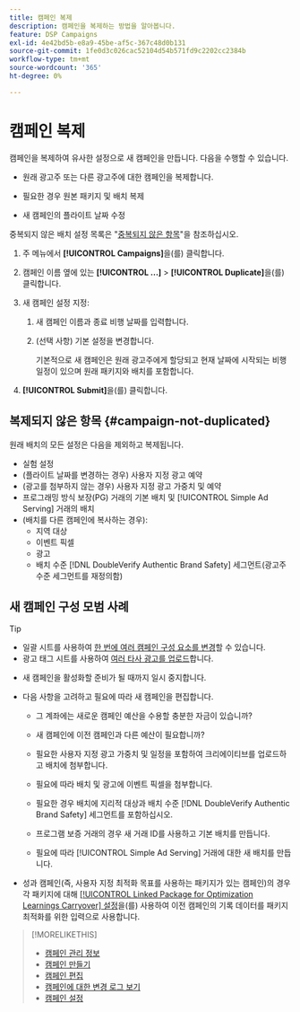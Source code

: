 ```yaml
---
title: 캠페인 복제
description: 캠페인을 복제하는 방법을 알아봅니다.
feature: DSP Campaigns
exl-id: 4e42bd5b-e8a9-45be-af5c-367c48d0b131
source-git-commit: 1fe0d3c026cac52104d54b571fd9c2202cc2384b
workflow-type: tm+mt
source-wordcount: '365'
ht-degree: 0%

---
```


# 캠페인 복제

<!-- Some placements don't have this option. Clarify which placement types aren't eligible -- is it PG placements, or all placements using private inventory? And anything else? -->

캠페인을 복제하여 유사한 설정으로 새 캠페인을 만듭니다. 다음을 수행할 수 있습니다.

* 원래 광고주 또는 다른 광고주에 대한 캠페인을 복제합니다.

* 필요한 경우 원본 패키지 및 배치 복제

* 새 캠페인의 플라이트 날짜 수정

중복되지 않은 배치 설정 목록은 &quot;[중복되지 않은 항목](#campaign-not-duplicated)&quot;을 참조하십시오.

1. 주 메뉴에서 **[!UICONTROL Campaigns]**&#x200B;을(를) 클릭합니다.

1. 캠페인 이름 옆에 있는 **[!UICONTROL ...]** > **[!UICONTROL Duplicate]**&#x200B;을(를) 클릭합니다.

1. 새 캠페인 설정 지정:

   1. 새 캠페인 이름과 종료 비행 날짜를 입력합니다.

   1. (선택 사항) 기본 설정을 변경합니다.

      기본적으로 새 캠페인은 원래 광고주에게 할당되고 현재 날짜에 시작되는 비행 일정이 있으며 원래 패키지와 배치를 포함합니다.

1. **[!UICONTROL Submit]**&#x200B;을(를) 클릭합니다.

## 복제되지 않은 항목 {#campaign-not-duplicated}

원래 배치의 모든 설정은 다음을 제외하고 복제됩니다.

* 실험 설정
* (플라이트 날짜를 변경하는 경우) 사용자 지정 광고 예약
* (광고를 첨부하지 않는 경우) 사용자 지정 광고 가중치 및 예약
* 프로그래밍 방식 보장(PG) 거래의 기본 배치 및 [!UICONTROL Simple Ad Serving] 거래의 배치
* (배치를 다른 캠페인에 복사하는 경우):
   * 지역 대상
   * 이벤트 픽셀
   * 광고
   * 배치 수준 [!DNL DoubleVerify Authentic Brand Safety] 세그먼트(광고주 수준 세그먼트를 재정의함)

## 새 캠페인 구성 모범 사례

>[!TIP]
>
>* 일괄 시트를 사용하여 [한 번에 여러 캠페인 구성 요소를 변경](/help/dsp/campaign-management/campaign-components-review-edit.md)할 수 있습니다.
>* 광고 태그 시트를 사용하여 [여러 타사 광고를 업로드](/help/dsp/campaign-management/ads/ad-create-multiple.md)합니다.

* 새 캠페인을 활성화할 준비가 될 때까지 일시 중지합니다.

* 다음 사항을 고려하고 필요에 따라 새 캠페인을 편집합니다.

   * 그 계좌에는 새로운 캠페인 예산을 수용할 충분한 자금이 있습니까?

   * 새 캠페인에 이전 캠페인과 다른 예산이 필요합니까?

   * 필요한 사용자 지정 광고 가중치 및 일정을 포함하여 크리에이티브를 업로드하고 배치에 첨부합니다.

   * 필요에 따라 배치 및 광고에 이벤트 픽셀을 첨부합니다.

   * 필요한 경우 배치에 지리적 대상과 배치 수준 [!DNL DoubleVerify Authentic Brand Safety] 세그먼트를 포함하십시오.

   * 프로그램 보증 거래의 경우 새 거래 ID를 사용하고 기본 배치를 만듭니다.

   * 필요에 따라 [!UICONTROL Simple Ad Serving] 거래에 대한 새 배치를 만듭니다.

* 성과 캠페인(즉, 사용자 지정 최적화 목표를 사용하는 패키지가 있는 캠페인)의 경우 각 패키지에 대해 [[!UICONTROL Linked Package for Optimization Learnings Carryover] 설정](/help/dsp/campaign-management/packages/package-settings.md)을(를) 사용하여 이전 캠페인의 기록 데이터를 패키지 최적화를 위한 입력으로 사용합니다.

>[!MORELIKETHIS]
>
>* [캠페인 관리 정보](campaign-about.md)
>* [캠페인 만들기](campaign-create.md)
>* [캠페인 편집](campaign-edit.md)
>* [캠페인에 대한 변경 로그 보기](campaign-change-log.md)
>* [캠페인 설정](campaign-settings.md)
